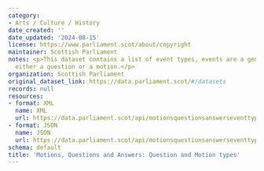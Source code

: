 ```yaml
---
category:
- Arts / Culture / History
date_created: ''
date_updated: '2024-08-15'
license: https://www.parliament.scot/about/copyright
maintainer: Scottish Parliament
notes: <p>This dataset contains a list of event types, events are a generic term for
  either a question or a motion.</p>
organization: Scottish Parliament
original_dataset_link: https://data.parliament.scot/#/datasets
records: null
resources:
- format: XML
  name: XML
  url: https://data.parliament.scot/api/motionsquestionsanswerseventtypes/xml
- format: JSON
  name: JSON
  url: https://data.parliament.scot/api/motionsquestionsanswerseventtypes/json
schema: default
title: 'Motions, Questions and Answers: Question and Motion types'
---
```

